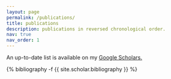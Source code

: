 ```yaml
---
layout: page
permalink: /publications/
title: publications
description: publications in reversed chronological order.
nav: true
nav_order: 1
---
```

<!-- _pages/publications.md -->
<div class="publications">

An up-to-date list is available on my <a href="https://scholar.google.ca/citations?user=qP7VnZ8AAAAJ&hl=en"> Google Scholars.</a>

{% bibliography -f {{ site.scholar.bibliography }} %}

</div>
